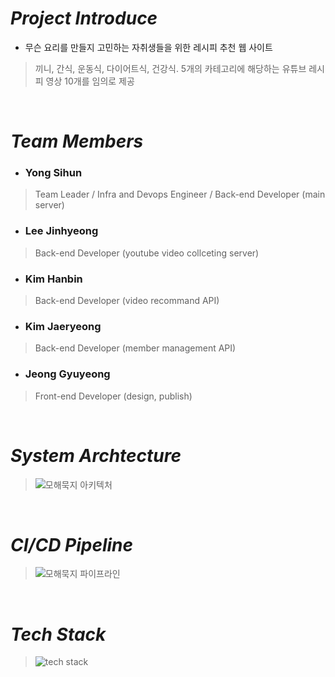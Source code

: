 # *Project Introduce*
* 무슨 요리를 만들지 고민하는 자취생들을 위한 레시피 추천 웹 사이트
> 끼니, 간식, 운동식, 다이어트식, 건강식. 5개의 카테고리에 해당하는 유튜브 레시피 영상 10개를 임의로 제공

<br/>
 
# *Team Members*
* <H3>Yong Sihun</H3>
> Team Leader / Infra and Devops Engineer / Back-end Developer (main server)
* <H3>Lee Jinhyeong</H3>
> Back-end Developer (youtube video collceting server)
* <H3>Kim Hanbin</H3>
> Back-end Developer (video recommand API)
* <H3>Kim Jaeryeong</H3>
> Back-end Developer (member management API)
* <H3>Jeong Gyuyeong</H3>
> Front-end Developer (design, publish)

<br/>

# *System Archtecture*
>![모해묵지 아키텍처](https://user-images.githubusercontent.com/33280934/143732178-c23131a1-25b5-4b3f-9eca-f1657214cf0f.jpg)
<br/>

# *CI/CD Pipeline*
>![모해묵지 파이프라인](https://user-images.githubusercontent.com/33280934/143732573-d23e9aec-7484-4c86-9c0c-89d619990822.jpg)
<br/>

# *Tech Stack*
>![tech stack](https://user-images.githubusercontent.com/33280934/143733052-5500e3b0-ae24-44cb-b4b0-61ee97d853d6.jpg)
